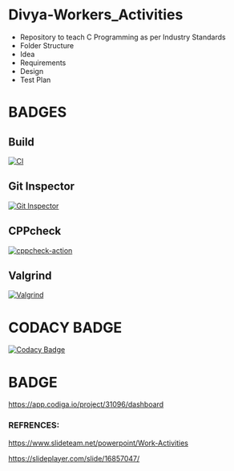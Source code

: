 # Divya-Workers_Activities
* Repository to teach C Programming as per Industry Standards
* Folder Structure
* Idea
* Requirements
* Design
* Test Plan
# BADGES
## Build
[![CI](https://github.com/Divyah-sys/M1_WorkersActivities_UTIL/actions/workflows/build.yml/badge.svg)](https://github.com/Divyah-sys/M1_WorkersActivities_UTIL/actions/workflows/build.yml)

## Git Inspector
[![Git Inspector](https://github.com/Divyah-sys/M1_WorkersActivities_UTIL/actions/workflows/gitinspector.yml/badge.svg)](https://github.com/Divyah-sys/M1_WorkersActivities_UTIL/actions/workflows/gitinspector.yml)

## CPPcheck
[![cppcheck-action](https://github.com/Divyah-sys/M1_WorkersActivities_UTIL/actions/workflows/cpp.yml/badge.svg)](https://github.com/Divyah-sys/M1_WorkersActivities_UTIL/actions/workflows/cpp.yml)

## Valgrind
[![Valgrind](https://github.com/Divyah-sys/M1_WorkersActivities_UTIL/actions/workflows/codequality.yml/badge.svg)](https://github.com/Divyah-sys/M1_WorkersActivities_UTIL/actions/workflows/codequality.yml)


# CODACY BADGE
[![Codacy Badge](https://app.codacy.com/project/badge/Grade/93521dbe14d34dc392ff76daa5b31d44)](https://www.codacy.com/gh/Divyah-sys/M1_WorkersActivities_UTIL/dashboard?utm_source=github.com&amp;utm_medium=referral&amp;utm_content=Divyah-sys/M1_WorkersActivities_UTIL&amp;utm_campaign=Badge_Grade)


# BADGE
https://app.codiga.io/project/31096/dashboard

### REFRENCES:
https://www.slideteam.net/powerpoint/Work-Activities


https://slideplayer.com/slide/16857047/
